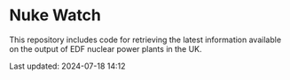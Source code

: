 # Nuke Watch

This repository includes code for retrieving the latest information available on the output of EDF nuclear power plants in the UK.

Last updated: 2024-07-18 14:12